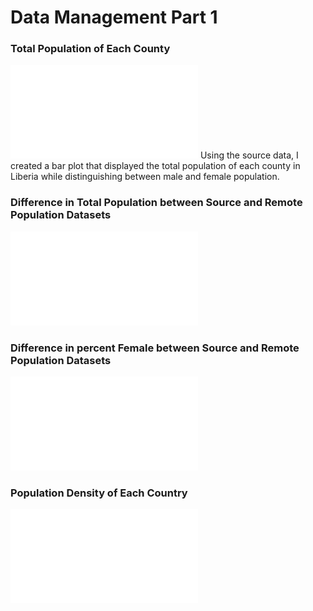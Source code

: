 # Data Management Part 1

### Total Population of Each County
![](population.pdf)
Using the source data, I created a bar plot that displayed the total population of each county in Liberia while distinguishing between male and female population.

### Difference in Total Population between Source and Remote Population Datasets
![](amanda-reed.github.io/population.pdf)


### Difference in percent Female between Source and Remote Population Datasets
![](pfemale_diff.pdf)

### Population Density of Each Country
![](density.pdf)
